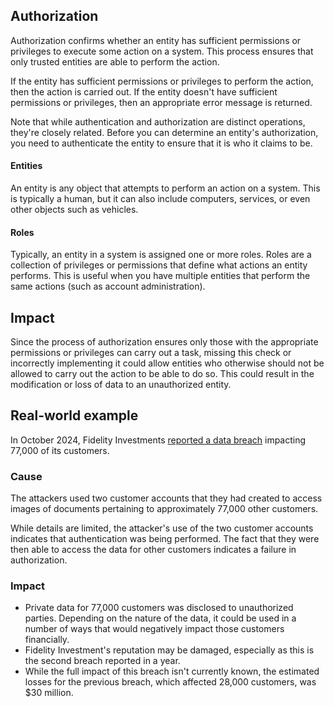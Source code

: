## Authorization

Authorization confirms whether an entity has sufficient permissions or privileges to execute some action on a system. This process ensures that only trusted entities are able to perform the action.

If the entity has sufficient permissions or privileges to perform the action, then the action is carried out. If the entity doesn't have sufficient permissions or privileges, then an appropriate error message is returned.

Note that while authentication and authorization are distinct operations, they're closely related. Before you can determine an entity's authorization, you need to authenticate the entity to ensure that it is who it claims to be.

#### Entities

An entity is any object that attempts to perform an action on a system. This is typically a human, but it can also include computers, services, or even other objects such as vehicles.

#### Roles

Typically, an entity in a system is assigned one or more roles. Roles are a collection of privileges or permissions that define what actions an entity performs. This is useful when you have multiple entities that perform the same actions (such as account administration).

## Impact

Since the process of authorization ensures only those with the appropriate permissions or privileges can carry out a task, missing this check or incorrectly implementing it could allow entities who otherwise should not be allowed to carry out the action to be able to do so. This could result in the modification or loss of data to an unauthorized entity.

## Real-world example

In October 2024, Fidelity Investments [reported a data breach](https://www.securityweek.com/fidelity-investments-data-breach-impacts-77000-customers/) impacting 77,000 of its customers.

### Cause

The attackers used two customer accounts that they had created to access images of documents pertaining to approximately 77,000 other customers.

While details are limited, the attacker's use of the two customer accounts indicates that authentication was being performed. The fact that they were then able to access the data for other customers indicates a failure in authorization.

### Impact

- Private data for 77,000 customers was disclosed to unauthorized parties. Depending on the nature of the data, it could be used in a number of ways that would negatively impact those customers financially.
- Fidelity Investment's reputation may be damaged, especially as this is the second breach reported in a year.
- While the full impact of this breach isn't currently known, the estimated losses for the previous breach, which affected 28,000 customers, was $30 million.